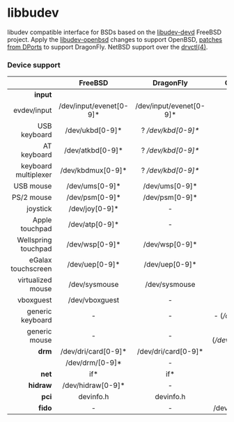 # libbudev
libudev compatible interface for BSDs based on the [libudev-devd](https://github.com/wulf7/libudev-devd) FreeBSD project.
Apply the [libudev-openbsd](https://github.com/rnagy/libudev-openbsd/tree/dev) changes to support OpenBSD, [patches from DPorts](https://github.com/DragonFlyBSD/DPorts/tree/master/devel/libudev-devd) to support DragonFly.
NetBSD support over the [drvctl(4)](https://man.netbsd.org/drvctl.4).

### Device support
| | FreeBSD | DragonFly | OpenBSD | NetBSD |
| ---: | :---: | :---: | :---: | :---: |
| **input** | 
| evdev/input | /dev/input/evenet[0-9]* | /dev/input/evenet[0-9]* | ? | ? |
| USB keyboard | /dev/ukbd[0-9]* | ? */dev/kbd[0-9]\** | - | - |
| AT keyboard | /dev/atkbd[0-9]* | ? */dev/kbd[0-9]\** | - | - |
| keyboard multiplexer | /dev/kbdmux[0-9]* | ? */dev/kbd[0-9]\** | - | - |
| USB mouse | /dev/ums[0-9]* | /dev/ums[0-9]* | - | - |
| PS/2 mouse | /dev/psm[0-9]* | /dev/psm[0-9]* | - | - |
| joystick | /dev/joy[0-9]* | - | - | - |
| Apple touchpad | /dev/atp[0-9]* | - | - | - |
| Wellspring touchpad | /dev/wsp[0-9]* | /dev/wsp[0-9]* | - | - |
| eGalax touchscreen | /dev/uep[0-9]* | /dev/uep[0-9]* | - | - |
| virtualized mouse | /dev/sysmouse | /dev/sysmouse | - | - |
| vboxguest | /dev/vboxguest | - | - | - |
| generic keyboard | - | - | - (*/dev/wskbd\**) | - (*/dev/wskbd\**) |
| generic mouse | - | - | - (*/dev/wsmouse\**) | - (*/dev/wsmouse\**) |
| **drm** | /dev/dri/card[0-9]* | /dev/dri/card[0-9]* | ? | ? |
| | /dev/drm/[0-9]* | - | ? | ? |
| **net** | if* | if* | ? | ? |
| **hidraw** | /dev/hidraw[0-9]* | - | ? | ? |
| **pci** | devinfo.h | devinfo.h | ? | ? |
| **fido** | - | - | /dev/fido/[0-9]* | ? |
